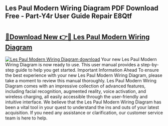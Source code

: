 ## Les Paul Modern Wiring Diagram PDF Download Free - Part-Y4r User Guide Repair E8Qtf

# <h2><a href="http://dfo6jo.blite.top/?on=Les+Paul+Modern+Wiring+Diagram">🔗Download New 👉🔴 Les Paul Modern Wiring Diagram</a></h2>

[![Les Paul Modern Wiring Diagram download](https://i.imgur.com/lujVjoI.png)](http://dfo6jo.blite.top/?on=Les+Paul+Modern+Wiring+Diagram)
Your new Les Paul Modern Wiring Diagram is now ready to use. This user manual provides a step-by-step guide to help you get started. Important Information Ahead To ensure the best experience with your new Les Paul Modern Wiring Diagram, please take a moment to review this manual thoroughly. Les Paul Modern Wiring Diagram comes with an impressive collection of advanced features, including facial recognition, augmented reality, voice activation, and wireless charging, all easily accessible through the user-friendly and intuitive interface. We believe that the Les Paul Modern Wiring Diagram has been a vital tool in your quest to understand the ins and outs of your latest acquisition. If you need any assistance or clarification, our customer service team is here to help.
